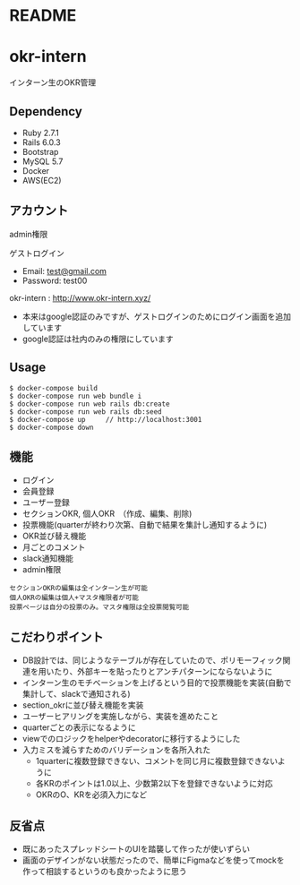 # README

# okr-intern
インターン生のOKR管理

## Dependency
* Ruby 2.7.1
* Rails 6.0.3
* Bootstrap
* MySQL 5.7
* Docker
* AWS(EC2)

## アカウント
admin権限

ゲストログイン
* Email: test@gmail.com
* Password: test00

okr-intern : http://www.okr-intern.xyz/

* 本来はgoogle認証のみですが、ゲストログインのためにログイン画面を追加しています
* google認証は社内のみの権限にしています

## Usage
```
$ docker-compose build
$ docker-compose run web bundle i
$ docker-compose run web rails db:create
$ docker-compose run web rails db:seed
$ docker-compose up     // http://localhost:3001
$ docker-compose down
```

## 機能
* ログイン
* 会員登録
* ユーザー登録
* セクションOKR, 個人OKR　（作成、編集、削除)
* 投票機能(quarterが終わり次第、自動で結果を集計し通知するように)
* OKR並び替え機能
* 月ごとのコメント
* slack通知機能
* admin権限
```
セクションOKRの編集は全インターン生が可能
個人OKRの編集は個人+マスタ権限者が可能
投票ページは自分の投票のみ。マスタ権限は全投票閲覧可能
```

## こだわりポイント
* DB設計では、同じようなテーブルが存在していたので、ポリモーフィック関連を用いたり、外部キーを貼ったりとアンチパターンにならないように
* インターン生のモチベーションを上げるという目的で投票機能を実装(自動で集計して、slackで通知される)
* section_okrに並び替え機能を実装
* ユーザーヒアリングを実施しながら、実装を進めたこと
* quarterごとの表示になるように
* viewでのロジックをhelperやdecoratorに移行するようにした
* 入力ミスを減らすためのバリデーションを各所入れた
  * 1quarterに複数登録できない、コメントを同じ月に複数登録できないように
  * 各KRのポイントは1.0以上、少数第2以下を登録できないように対応
  * OKRのO、KRを必須入力になど

## 反省点
* 既にあったスプレッドシートのUIを踏襲して作ったが使いずらい
* 画面のデザインがない状態だったので、簡単にFigmaなどを使ってmockを作って相談するというのも良かったように思う
